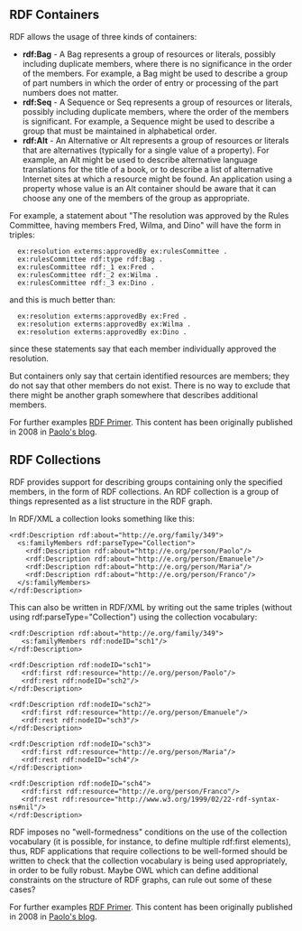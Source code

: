 ## RDF Containers ##
RDF allows the usage of three kinds of containers:

  * **rdf:Bag** - A Bag represents a group of resources or literals, possibly including duplicate members, where there is no significance in the order of the members. For example, a Bag might be used to describe a group of part numbers in which the order of entry or processing of the part numbers does not matter.
  * **rdf:Seq** - A Sequence or Seq represents a group of resources or literals, possibly including duplicate members, where the order of the members is significant. For example, a Sequence might be used to describe a group that must be maintained in alphabetical order.
  * **rdf:Alt** - An Alternative or Alt represents a group of resources or literals that are alternatives (typically for a single value of a property). For example, an Alt might be used to describe alternative language translations for the title of a book, or to describe a list of alternative Internet sites at which a resource might be found. An application using a property whose value is an Alt container should be aware that it can choose any one of the members of the group as appropriate.

For example, a statement about "The resolution was approved by the Rules Committee, having members Fred, Wilma, and Dino" will have the form in triples:
```
  ex:resolution exterms:approvedBy ex:rulesCommittee .
  ex:rulesCommittee rdf:type rdf:Bag .
  ex:rulesCommittee rdf:_1 ex:Fred .
  ex:rulesCommittee rdf:_2 ex:Wilma .
  ex:rulesCommittee rdf:_3 ex:Dino .
```
and this is much better than:
```
  ex:resolution exterms:approvedBy ex:Fred .
  ex:resolution exterms:approvedBy ex:Wilma .
  ex:resolution exterms:approvedBy ex:Dino .
```
since these statements say that each member individually approved the resolution.

But containers only say that certain identified resources are members; they do not say that other members do not exist. There is no way to exclude that there might be another graph somewhere that describes additional members.

For further examples [RDF Primer](http://www.w3.org/TR/REC-rdf-syntax/#containers). This content has been originally published in 2008  in [Paolo's blog](http://hcklab.blogspot.com/2008/12/moving-towards-swan-collections.html).

## RDF Collections ##
RDF provides support for describing groups containing only the specified members, in the form of RDF collections. An RDF collection is a group of things represented as a list structure in the RDF graph.

In RDF/XML a collection looks something like this:
```
<rdf:Description rdf:about="http://e.org/family/349">      
  <s:familyMembers rdf:parseType="Collection">
    <rdf:Description rdf:about="http://e.org/person/Paolo"/>
    <rdf:Description rdf:about="http://e.org/person/Emanuele"/>
    <rdf:Description rdf:about="http://e.org/person/Maria"/>
    <rdf:Description rdf:about="http://e.org/person/Franco"/>
  </s:familyMembers>
</rdf:Description>
```

This can also be written in RDF/XML by writing out the same triples (without using rdf:parseType="Collection") using the collection vocabulary:
```
<rdf:Description rdf:about="http://e.org/family/349">
   <s:familyMembers rdf:nodeID="sch1"/>
</rdf:Description>

<rdf:Description rdf:nodeID="sch1">
   <rdf:first rdf:resource="http://e.org/person/Paolo"/>
   <rdf:rest rdf:nodeID="sch2"/>
</rdf:Description>

<rdf:Description rdf:nodeID="sch2">
   <rdf:first rdf:resource="http://e.org/person/Emanuele"/>
   <rdf:rest rdf:nodeID="sch3"/>
</rdf:Description>

<rdf:Description rdf:nodeID="sch3">
   <rdf:first rdf:resource="http://e.org/person/Maria"/>
   <rdf:rest rdf:nodeID="sch4"/>
</rdf:Description>

<rdf:Description rdf:nodeID="sch4">
   <rdf:first rdf:resource="http://e.org/person/Franco"/>
   <rdf:rest rdf:resource="http://www.w3.org/1999/02/22-rdf-syntax-ns#nil"/>
</rdf:Description>
```
RDF imposes no "well-formedness" conditions on the use of the collection vocabulary (it is possible, for instance, to define multiple rdf:first elements), thus, RDF applications that require collections to be well-formed should be written to check that the collection vocabulary is being used appropriately, in order to be fully robust. Maybe OWL which can define additional constraints on the structure of RDF graphs, can rule out some of these cases?

For further examples [RDF Primer](http://www.w3.org/TR/REC-rdf-syntax/#containers). This content has been originally published in 2008  in [Paolo's blog](http://hcklab.blogspot.com/2008/12/moving-towards-swan-collections.html).